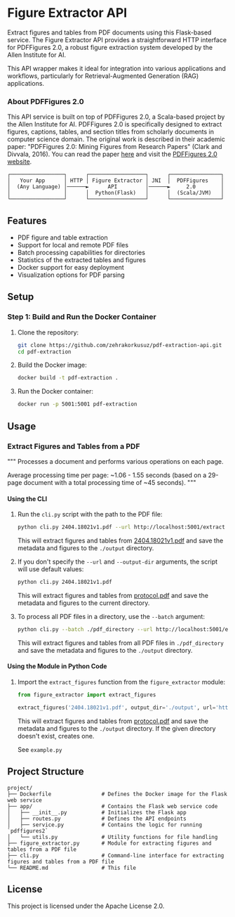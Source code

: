 # Figure Extractor API

Extract figures and tables from PDF documents using this Flask-based service. The Figure Extractor API provides a straightforward HTTP interface for PDFFigures 2.0, a robust figure extraction system developed by the Allen Institute for AI. 

This API wrapper makes it ideal for integration into various applications and workflows, particularly for Retrieval-Augmented Generation (RAG) applications.


### About PDFFigures 2.0
This API service is built on top of PDFFigures 2.0, a Scala-based project by the Allen Institute for AI. PDFFigures 2.0 is specifically designed to extract figures, captions, tables, and section titles from scholarly documents in computer science domain. The original work is described in their academic paper: "PDFFigures 2.0: Mining Figures from Research Papers" (Clark and Divvala, 2016). You can read the paper [here](https://ai2-website.s3.amazonaws.com/publications/pdf2.0.pdf) and visit the [PDFFigures 2.0 website](http://pdffigures2.allenai.org/).


```
┌─────────────────┐      ┌──────────────────┐      ┌────────────────┐
│   Your App      │ HTTP │ Figure Extractor │ JNI  │  PDFFigures    │
│  (Any Language) │──────►      API         │──────►     2.0        │
│                 │      │  Python(Flask)   │      │  (Scala/JVM)   │
└─────────────────┘      └──────────────────┘      └────────────────┘
```
## Features

- PDF figure and table extraction
- Support for local and remote PDF files
- Batch processing capabilities for directories
- Statistics of the extracted tables and figures
- Docker support for easy deployment
- Visualization options for PDF parsing

## Setup

### Step 1: Build and Run the Docker Container

1. Clone the repository:

    ```sh
    git clone https://github.com/zehrakorkusuz/pdf-extraction-api.git
    cd pdf-extraction
    ```

2. Build the Docker image:

    ```sh
    docker build -t pdf-extraction .
    ```

3. Run the Docker container:

    ```sh
    docker run -p 5001:5001 pdf-extraction
    ```

## Usage

### Extract Figures and Tables from a PDF

"""
Processes a document and performs various operations on each page.

Average processing time per page: ~1.06 - 1.55 seconds (based on a 29-page document with a total processing time of ~45 seconds).
"""

#### Using the CLI

1. Run the `cli.py` script with the path to the PDF file:

    ```sh
    python cli.py 2404.18021v1.pdf --url http://localhost:5001/extract --output-dir ./output
    ```

    This will extract figures and tables from [2404.18021v1.pdf](http://_vscodecontentref_/9) and save the metadata and figures to the `./output` directory.

2. If you don't specify the `--url` and `--output-dir` arguments, the script will use default values:

    ```sh
    python cli.py 2404.18021v1.pdf
    ```

    This will extract figures and tables from [protocol.pdf](http://_vscodecontentref_/10) and save the metadata and figures to the current directory.

3. To process all PDF files in a directory, use the `--batch` argument:

    ```sh
    python cli.py --batch ./pdf_directory --url http://localhost:5001/extract --output-dir ./output
    ```

    This will extract figures and tables from all PDF files in `./pdf_directory` and save the metadata and figures to the `./output` directory.

#### Using the Module in Python Code

1. Import the `extract_figures` function from the `figure_extractor` module:

    ```python
    from figure_extractor import extract_figures

    extract_figures('2404.18021v1.pdf', output_dir='./output', url='http://localhost:5001/extract')
    ```

    This will extract figures and tables from [protocol.pdf]() and save the metadata and figures to the `./output` directory. If the given directory doesn't exist, creates one. 

    See `example.py`




## Project Structure
```
project/
├── Dockerfile                # Defines the Docker image for the Flask web service
├── app/                      # Contains the Flask web service code
│   ├── __init__.py           # Initializes the Flask app
│   ├── routes.py             # Defines the API endpoints
│   ├── service.py            # Contains the logic for running `pdffigures2`
│   └── utils.py              # Utility functions for file handling
├── figure_extractor.py       # Module for extracting figures and tables from a PDF file
├── cli.py                    # Command-line interface for extracting figures and tables from a PDF file
└── README.md                 # This file
```

## License

This project is licensed under the Apache License 2.0.